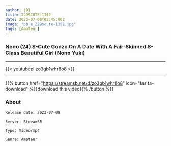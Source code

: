 ```yaml
---
author: j91
title: 229SCUTE-1352
date: 2023-07-08T02:45:00Z
image: "pb_e_229scute-1352.jpg"
tags: [Amateur]
---
```


### Nono (24) S-Cute Gonzo On A Date With A Fair-Skinned S-Class Beautiful Girl (Nono Yuki)
___

{{< youtubepl zo3gb1whr8o8 >}}
___

{{% button href="https://streamsb.net/d/zo3gb1whr8o8" icon="fas fa-download" %}}download this video{{% /button %}}
### About

`Release date: 2023-07-08`

`Server: StreamSB`

`Type: Video/mp4`

`Genre:	Amateur`